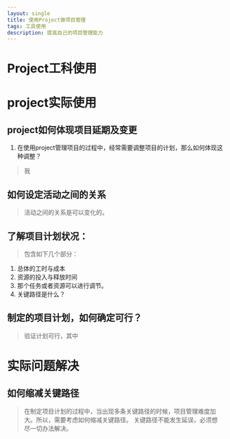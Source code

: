 ```yaml
---
layout: single
title: 使用Project做项目管理
tags: 工具使用
description: 提高自己的项目管理能力
---
```


# Project工科使用


# project实际使用
## project如何体现项目延期及变更
1. 在使用project管理项目的过程中，经常需要调整项目的计划，那么如何体现这种调整？
> 我

## 如何设定活动之间的关系
> 活动之间的关系是可以变化的。

## 了解项目计划状况：
> 包含如下几个部分：
1. 总体的工时与成本
2. 资源的投入与释放时间
3. 那个任务或者资源可以进行调节。
4. 关键路径是什么？

## 制定的项目计划，如何确定可行？
> 验证计划可行，其中

# 实际问题解决
## 如何缩减关键路径
> 在制定项目计划的过程中，当出现多条关键路径的时候，项目管理难度加大。所以，需要考虑如何缩减关键路径。
关键路径不能发生延误，必须想尽一切办法解决。